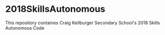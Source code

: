 # 2018SkillsAutonomous
This repository containes Craig Keilburger Secondary School's 2018 Skills Autonomous Code
